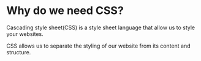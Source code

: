 # Why do we need CSS?

Cascading style sheet(CSS) is a style sheet language that allow us to style your websites.

CSS allows us to separate the styling of our website from its content and structure.